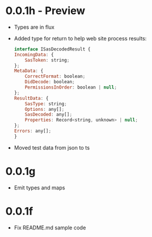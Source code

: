 # 0.0.1h - Preview

* Types are in flux
* Added type for return to help web site process results: 

    ```javascript
    interface ISasDecodedResult {
    IncomingData: {
        SasToken: string;
    };
    MetaData: {
        CorrectFormat: boolean;
        DidDecode: boolean;
        PermissionsInOrder: boolean | null;
    };
    ResultData: {
        SasType: string;
        Options: any[];
        SasDecoded: any[];
        Properties: Record<string, unknown> | null;
    };
    Errors: any[];
    }
    ```
* Moved test data from json to ts

# 0.0.1g

* Emit types and maps

# 0.0.1f

* Fix README.md sample code